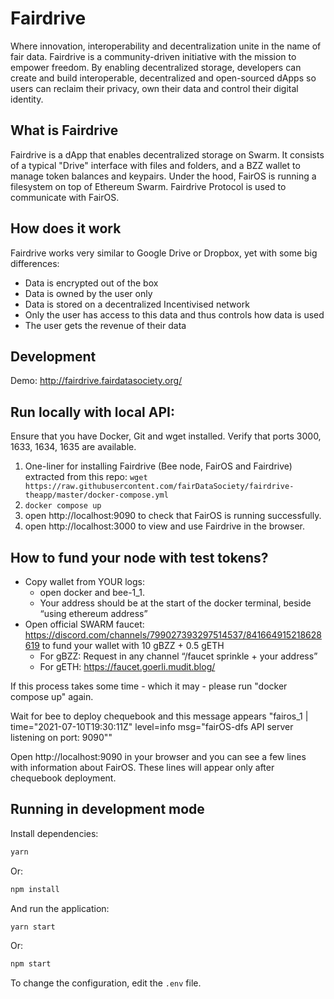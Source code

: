 # Fairdrive

Where innovation, interoperability and decentralization unite in the name of fair data.
Fairdrive is a community-driven initiative with the mission to empower freedom. By enabling decentralized storage, developers can create and build interoperable, decentralized and open-sourced dApps so users can reclaim their privacy, own their data and control their digital identity.

## What is Fairdrive

Fairdrive is a dApp that enables decentralized storage on Swarm. It consists of a typical "Drive" interface with files and folders, and a BZZ wallet to manage token balances and keypairs. Under the hood, FairOS is running a filesystem on top of Ethereum Swarm. Fairdrive Protocol is used to communicate with FairOS.

## How does it work

Fairdrive works very similar to Google Drive or Dropbox, yet with some big differences:

- Data is encrypted out of the box
- Data is owned by the user only
- Data is stored on a decentralized Incentivised network
- Only the user has access to this data and thus controls how data is used
- The user gets the revenue of their data

## Development

Demo: http://fairdrive.fairdatasociety.org/

## Run locally with local API:

Ensure that you have Docker, Git and wget installed. Verify that ports 3000, 1633, 1634, 1635 are available.

1. One-liner for installing Fairdrive (Bee node, FairOS and Fairdrive) extracted from this repo: `wget https://raw.githubusercontent.com/fairDataSociety/fairdrive-theapp/master/docker-compose.yml`
2. `docker compose up`
3. open http://localhost:9090 to check that FairOS is running successfully.
4. open http://localhost:3000 to view and use Fairdrive in the browser.

## How to fund your node with test tokens?

- Copy wallet from YOUR logs:
  - open docker and bee-1_1.
  - Your address should be at the start of the docker terminal, beside “using ethereum address”
- Open official SWARM faucet: https://discord.com/channels/799027393297514537/841664915218628619 to fund your wallet with 10 gBZZ + 0.5 gETH
  - For gBZZ: Request in any channel “/faucet sprinkle + your address”
  - For gETH: https://faucet.goerli.mudit.blog/

If this process takes some time - which it may - please run "docker compose up" again.

Wait for bee to deploy chequebook and this message appears "fairos_1 | time="2021-07-10T19:30:11Z" level=info msg="fairOS-dfs API server listening on port: 9090""

Open http://localhost:9090 in your browser and you can see a few lines with information about FairOS. These lines will appear only after chequebook deployment.

## Running in development mode

Install dependencies:

```bash
yarn
```

Or:

```bash
npm install
```

And run the application:

```bash
yarn start
```

Or:

```bash
npm start
```

To change the configuration, edit the `.env` file.
